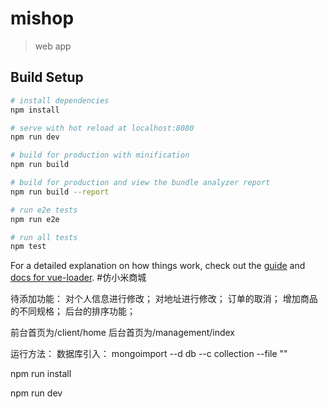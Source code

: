 ﻿# mishop

> web app

## Build Setup

``` bash
# install dependencies
npm install

# serve with hot reload at localhost:8080
npm run dev

# build for production with minification
npm run build

# build for production and view the bundle analyzer report
npm run build --report

# run e2e tests
npm run e2e

# run all tests
npm test
```

For a detailed explanation on how things work, check out the [guide](http://vuejs-templates.github.io/webpack/) and [docs for vue-loader](http://vuejs.github.io/vue-loader).
#仿小米商城



待添加功能：
对个人信息进行修改；
对地址进行修改；
订单的取消；
增加商品的不同规格；
后台的排序功能；

前台首页为/client/home
后台首页为/management/index

运行方法：
数据库引入：
mongoimport --d db --c collection --file ""

npm run install

npm run dev